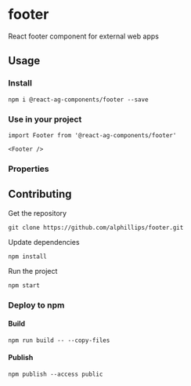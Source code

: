 # footer

React footer component for external web apps

## Usage

### Install
```
npm i @react-ag-components/footer --save
```
### Use in your project
```
import Footer from '@react-ag-components/footer'
```

```
<Footer />
```

### Properties


## Contributing

Get the repository
```
git clone https://github.com/alphillips/footer.git
```

Update dependencies
```
npm install
```

Run the project
```
npm start
```

### Deploy to npm
#### Build
`npm run build -- --copy-files`

#### Publish
`npm publish --access public`
